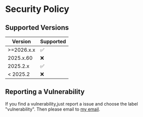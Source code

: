 # Security Policy

## Supported Versions
| Version | Supported          |
| ------- | ------------------ |
| >=2026.x.x | :white_check_mark: |
| 2025.x.60  | :x:                |
| 2025.2.x   | :white_check_mark: |
| < 2025.2   | :x:                |

## Reporting a Vulnerability

If you find a vulnerability,just report a issue and choose the label "vulnerability". Then please email to [my email](mailto:17818883308@139.com).

